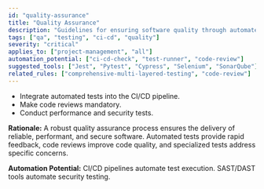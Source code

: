 ```yaml
---
id: "quality-assurance"
title: "Quality Assurance"
description: "Guidelines for ensuring software quality through automated testing, mandatory code reviews, and performance/security testing."
tags: ["qa", "testing", "ci-cd", "quality"]
severity: "critical"
applies_to: ["project-management", "all"]
automation_potential: ["ci-cd-check", "test-runner", "code-review"]
suggested_tools: ["Jest", "Pytest", "Cypress", "Selenium", "SonarQube"]
related_rules: ["comprehensive-multi-layered-testing", "code-review"]
---
```


- Integrate automated tests into the CI/CD pipeline.
- Make code reviews mandatory.
- Conduct performance and security tests.

**Rationale:** A robust quality assurance process ensures the delivery of reliable, performant, and secure software. Automated tests provide rapid feedback, code reviews improve code quality, and specialized tests address specific concerns.

**Automation Potential:** CI/CD pipelines automate test execution. SAST/DAST tools automate security testing.